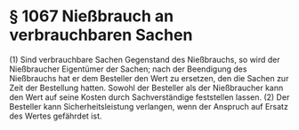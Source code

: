 # § 1067 Nießbrauch an verbrauchbaren Sachen
(1) Sind verbrauchbare Sachen Gegenstand des Nießbrauchs, so wird der Nießbraucher Eigentümer der Sachen; nach der Beendigung des Nießbrauchs hat er dem Besteller den Wert zu ersetzen, den die Sachen zur Zeit der Bestellung hatten. Sowohl der Besteller als der Nießbraucher kann den Wert auf seine Kosten durch Sachverständige feststellen lassen.
(2) Der Besteller kann Sicherheitsleistung verlangen, wenn der Anspruch auf Ersatz des Wertes gefährdet ist.